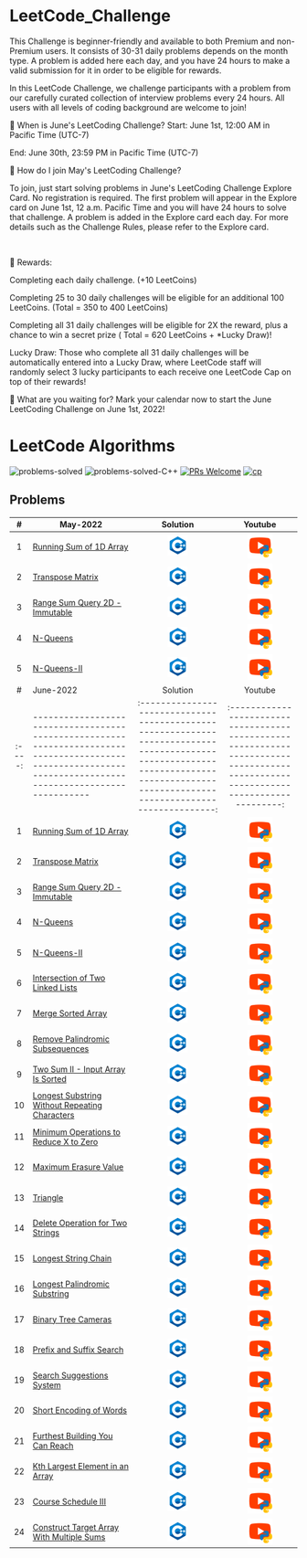 <!--![](/Readme/Leetcode.png)-->
# LeetCode_Challenge
This Challenge is beginner-friendly and available to both Premium and non-Premium users. It consists of 30-31 daily problems depends on the month type. A problem is added here each day, and you have 24 hours to make a valid submission for it in order to be eligible for rewards.

<!--![](/Readme/MayLeetcodeChallenge.png)-->

In this LeetCode Challenge, we challenge participants with a problem from our carefully curated collection of interview problems every 24 hours. All users with all levels of coding background are welcome to join!


📌 When is June's LeetCoding Challenge?
Start: June 1st, 12:00 AM in Pacific Time (UTC-7)

End: June 30th, 23:59 PM in Pacific Time (UTC-7)


🚩 How do I join May's LeetCoding Challenge?

To join, just start solving problems in June's LeetCoding Challenge Explore Card. No registration is required. The first problem will appear in the Explore card on June 1st, 12 a.m. Pacific Time and you will have 24 hours to solve that challenge. A problem is added in the Explore card each day. For more details such as the Challenge Rules, please refer to the Explore card.

<br>

🎁 Rewards:

Completing each daily challenge. (+10 LeetCoins)

Completing 25 to 30 daily challenges will be eligible for an additional 100 LeetCoins. (Total = 350 to 400 LeetCoins)

Completing all 31 daily challenges will be eligible for 2X the reward, plus a chance to win a secret prize ( Total = 620 LeetCoins + *Lucky Draw)!

Lucky Draw: Those who complete all 31 daily challenges will be automatically entered into a Lucky Draw, where LeetCode staff will randomly select 3 lucky participants to each receive one LeetCode Cap on top of their rewards!


🤩 What are you waiting for? Mark your calendar now to start the June LeetCoding Challenge on June 1st, 2022!

# LeetCode Algorithms

![problems-solved](https://img.shields.io/badge/Problems%20Solved-24-1f425f.svg)
![problems-solved-C++](https://img.shields.io/badge/C++-24-1abc9c.svg)
[![PRs Welcome](https://img.shields.io/badge/PRs-welcome-brightgreen.svg)](CONTRIBUTING.md)
[![cp](https://img.shields.io/badge/also%20see-Competitve%20Programming-1f72ff.svg)](https://github.com/tarunbisht-24/Codechef-Contests)


## Problems
|  #   | May-2022                                                                                                                                                      |                                                                                       Solution                                                                                       |                                                              Youtube                                                              |
|:----:|-----------------------------------------------------------------------------------------------------------------------------------------------------------|:------------------------------------------------------------------------------------------------------------------------------------------------------------------------------------:|:---------------------------------------------------------------------------------------------------------------------------------:|
|  1   | [Running Sum of 1D Array](https://leetcode.com/problems/running-sum-of-1d-array/)                                                                         |                                            [![C++](assets/C++.png)](src/huh.cpp)                                                                                                    | [![python-yt](assets/python-yt.png)](https://www.youtube.com/watch?v=XbFzOlfDUUc&list=PLP446CXRka0XhT9eav5XUSHbvlnASnzs1&index=15)   |
|  2   | [Transpose Matrix](https://leetcode.com/problems/transpose-matrix/)                                                                                       |                                            [![C++](assets/C++.png)](src/huh.cpp)                                                                                                    |  [![python-yt](assets/python-yt.png)](https://www.youtube.com/watch?v=_AzncuHRxgA&list=PLP446CXRka0XhT9eav5XUSHbvlnASnzs1&index=14)  |             
|  3   | [Range Sum Query 2D - Immutable](https://leetcode.com/problems/range-sum-query-2d-immutable/)                                                             |                                            [![C++](assets/C++.png)](src/huh.cpp)                                                                                                    |  [![python-yt](assets/python-yt.png)](https://www.youtube.com/watch?v=dHeTaGwvsxk&list=PLP446CXRka0XhT9eav5XUSHbvlnASnzs1&index=13)  |
|  4   | [N-Queens](https://leetcode.com/problems/n-queens/)                                                                                                       |                                            [![C++](assets/C++.png)](src/huh.cpp)                                                                                                    |  [![python-yt](assets/python-yt.png)](https://www.youtube.com/watch?v=5GPrkopyilI&list=PLP446CXRka0XhT9eav5XUSHbvlnASnzs1&index=12)  |
|  5   | [N-Queens-II](https://leetcode.com/problems/n-queens-ii/)                                                                                                 |                                            [![C++](assets/C++.png)](src/huh.cpp)                                                                                                    |   [![python-yt](assets/python-yt.png)](https://www.youtube.com/watch?v=RGRrXoWsOjs&list=PLP446CXRka0XhT9eav5XUSHbvlnASnzs1&index=11) |             
|  #   | June-2022                                                                                                                                                      |                                                                                       Solution                                                                                       |                                                              Youtube                                                              |
|:----:|-----------------------------------------------------------------------------------------------------------------------------------------------------------|:------------------------------------------------------------------------------------------------------------------------------------------------------------------------------------:|:---------------------------------------------------------------------------------------------------------------------------------:|             
|  1   | [Running Sum of 1D Array](https://leetcode.com/problems/running-sum-of-1d-array/)                                                                         |                                            [![C++](assets/C++.png)](src/huh.cpp)                                                                                                    | [![python-yt](assets/python-yt.png)](https://www.youtube.com/watch?v=XbFzOlfDUUc&list=PLP446CXRka0XhT9eav5XUSHbvlnASnzs1&index=15)   |
|  2   | [Transpose Matrix](https://leetcode.com/problems/transpose-matrix/)                                                                                       |                                            [![C++](assets/C++.png)](src/huh.cpp)                                                                                                    |  [![python-yt](assets/python-yt.png)](https://www.youtube.com/watch?v=_AzncuHRxgA&list=PLP446CXRka0XhT9eav5XUSHbvlnASnzs1&index=14)  |             
|  3   | [Range Sum Query 2D - Immutable](https://leetcode.com/problems/range-sum-query-2d-immutable/)                                                             |                                            [![C++](assets/C++.png)](src/huh.cpp)                                                                                                    |  [![python-yt](assets/python-yt.png)](https://www.youtube.com/watch?v=dHeTaGwvsxk&list=PLP446CXRka0XhT9eav5XUSHbvlnASnzs1&index=13)  |
|  4   | [N-Queens](https://leetcode.com/problems/n-queens/)                                                                                                       |                                            [![C++](assets/C++.png)](src/huh.cpp)                                                                                                    |  [![python-yt](assets/python-yt.png)](https://www.youtube.com/watch?v=5GPrkopyilI&list=PLP446CXRka0XhT9eav5XUSHbvlnASnzs1&index=12)  |
|  5   | [N-Queens-II](https://leetcode.com/problems/n-queens-ii/)                                                                                                 |                                            [![C++](assets/C++.png)](src/huh.cpp)                                                                                                    |   [![python-yt](assets/python-yt.png)](https://www.youtube.com/watch?v=RGRrXoWsOjs&list=PLP446CXRka0XhT9eav5XUSHbvlnASnzs1&index=11) |
|  6   | [Intersection of Two Linked Lists](https://leetcode.com/problems/intersection-of-two-linked-lists/)                                                       |                                            [![C++](assets/C++.png)](src/huh.cpp)                                                                                                    |   [![python-yt](assets/python-yt.png)](https://www.youtube.com/watch?v=u0TuFzgncfs&list=PLP446CXRka0XhT9eav5XUSHbvlnASnzs1&index=10) |
|  7   | [Merge Sorted Array](https://leetcode.com/problems/merge-sorted-array/)                                                                                   |                                            [![C++](assets/C++.png)](src/huh.cpp)                                                                                                    |  [![python-yt](assets/python-yt.png)](https://www.youtube.com/watch?v=g1jh0rjna_o&list=PLP446CXRka0XhT9eav5XUSHbvlnASnzs1&index=14)  |
|  8   | [Remove Palindromic Subsequences](https://leetcode.com/problems/remove-palindromic-subsequences/)                                                         |                                            [![C++](assets/C++.png)](src/huh.cpp)                                                                                                    |  [![python-yt](assets/python-yt.png)](https://www.youtube.com/watch?v=1M6GlJ9B9p4&list=PLP446CXRka0XhT9eav5XUSHbvlnASnzs1&index=13)  |     
|  9   | [Two Sum II - Input Array Is Sorted](https://leetcode.com/problems/two-sum-ii-input-array-is-sorted/)                                                     |                                            [![C++](assets/C++.png)](src/huh.cpp)                                                                                                    | [![python-yt](assets/python-yt.png)](https://www.youtube.com/watch?v=VgulnDQLbVI&list=PLP446CXRka0XhT9eav5XUSHbvlnASnzs1&index=12)   |
|  10  | [Longest Substring Without Repeating Characters](https://leetcode.com/problems/longest-substring-without-repeating-characters/)                           |                                            [![C++](assets/C++.png)](src/huh.cpp)                                                                                                    |  [![python-yt](assets/python-yt.png)](https://www.youtube.com/watch?v=LPLylfXhFoA&list=PLP446CXRka0XhT9eav5XUSHbvlnASnzs1&index=11)  |             
|  11  | [Minimum Operations to Reduce X to Zero](https://leetcode.com/problems/minimum-operations-to-reduce-x-to-zero/)                                           |                                            [![C++](assets/C++.png)](src/huh.cpp)                                                                                                    |  [![python-yt](assets/python-yt.png)](https://www.youtube.com/watch?v=6bmbgKtog9o&list=PLP446CXRka0XhT9eav5XUSHbvlnASnzs1&index=12)  |
|  12  | [Maximum Erasure Value](https://leetcode.com/problems/maximum-erasure-value/)                                                                             |                                            [![C++](assets/C++.png)](src/huh.cpp)                                                                                                    |  [![python-yt](assets/python-yt.png)](https://www.youtube.com/watch?v=VNRw70WE1aE&list=PLP446CXRka0XhT9eav5XUSHbvlnASnzs1&index=11)  |
|  13  | [Triangle](https://leetcode.com/problems/triangle/)                                                                                                       |                                            [![C++](assets/C++.png)](src/huh.cpp)                                                                                                    |   [![python-yt](assets/python-yt.png)](https://www.youtube.com/watch?v=LhiXnH2UaCs&list=PLP446CXRka0XhT9eav5XUSHbvlnASnzs1&index=10) |
|  14  | [Delete Operation for Two Strings](https://leetcode.com/problems/delete-operation-for-two-strings/)                                                       |                                            [![C++](assets/C++.png)](src/huh.cpp)                                                                                                    |   [![python-yt](assets/python-yt.png)](https://www.youtube.com/watch?v=qPg6meEMg1g&list=PLP446CXRka0XhT9eav5XUSHbvlnASnzs1&index=9)  |
|  15  | [Longest String Chain](https://leetcode.com/problems/longest-string-chain/)                                                                               |                                            [![C++](assets/C++.png)](src/huh.cpp)                                                                                                    |  [![python-yt](assets/python-yt.png)](https://www.youtube.com/watch?v=_PR6WJ0Ty6E&list=PLP446CXRka0XhT9eav5XUSHbvlnASnzs1&index=8)   |
|  16  | [Longest Palindromic Substring](https://leetcode.com/problems/longest-palindromic-substring/)                                                             |                                            [![C++](assets/C++.png)](src/huh.cpp)                                                                                                    |  [![python-yt](assets/python-yt.png)](https://www.youtube.com/watch?v=KiFPAsc7DY0&list=PLP446CXRka0XhT9eav5XUSHbvlnASnzs1&index=7)   |          
|  17  | [Binary Tree Cameras](https://leetcode.com/problems/binary-tree-cameras/)                                                                                 |                                            [![C++](assets/C++.png)](src/huh.cpp)                                                                                                    |  [![python-yt](assets/python-yt.png)](https://www.youtube.com/watch?v=5IGWU8yrHXk&list=PLP446CXRka0XhT9eav5XUSHbvlnASnzs1&index=6)   |
|  18  | [Prefix and Suffix Search](https://leetcode.com/problems/prefix-and-suffix-search/)                                                                       |                                            [![C++](assets/C++.png)](src/huh.cpp)                                                                                                    |   [![python-yt](assets/python-yt.png)](https://www.youtube.com/watch?v=4fQw1DRDyZs&list=PLP446CXRka0XhT9eav5XUSHbvlnASnzs1&index=5)  |
|  19  | [Search Suggestions System](https://leetcode.com/problems/search-suggestions-system/)                                                                     |                                            [![C++](assets/C++.png)](src/huh.cpp)                                                                                                    |   [![python-yt](assets/python-yt.png)](https://www.youtube.com/watch?v=Psk-rqe5RnI&list=PLP446CXRka0XhT9eav5XUSHbvlnASnzs1&index=4)  |
|  20  | [Short Encoding of Words](https://leetcode.com/problems/short-encoding-of-words/)                                                                         |                                            [![C++](assets/C++.png)](src/huh.cpp)                                                                                                    |  [![python-yt](assets/python-yt.png)](https://www.youtube.com/watch?v=K_QL4bQkmdk&list=PLP446CXRka0XhT9eav5XUSHbvlnASnzs1&index=3)   |
|  21  | [Furthest Building You Can Reach](https://leetcode.com/problems/furthest-building-you-can-reach/)                                                         |                                            [![C++](assets/C++.png)](src/huh.cpp)                                                                                                    |  [![python-yt](assets/python-yt.png)](https://www.youtube.com/watch?v=J4_cBnpFIaw&list=PLP446CXRka0XhT9eav5XUSHbvlnASnzs1&index=3)   |
|  22  | [Kth Largest Element in an Array](https://leetcode.com/problems/kth-largest-element-in-an-array/)                                                         |                                            [![C++](assets/C++.png)](src/huh.cpp)                                                                                                    |  [![python-yt](assets/python-yt.png)](https://www.youtube.com/watch?v=EQn5bhrZWUE&list=PLP446CXRka0XhT9eav5XUSHbvlnASnzs1&index=2)   |
|  23  | [Course Schedule III](https://leetcode.com/problems/course-schedule-iii/)                                                                                 |                                            [![C++](assets/C++.png)](src/huh.cpp)                                                                                                    |  [![python-yt](assets/python-yt.png)](https://www.youtube.com/watch?v=DjOU6ohtJ7o&list=PLP446CXRka0XhT9eav5XUSHbvlnASnzs1&index=1)   |    
|  24  | [Construct Target Array With Multiple Sums](https://leetcode.com/problems/construct-target-array-with-multiple-sums/)                                     |                                            [![C++](assets/C++.png)](src/huh.cpp)                                                                                                    |  [![python-yt](assets/python-yt.png)](https://www.youtube.com/watch?v=6lAzjh2lWxQ&list=PLP446CXRka0XhT9eav5XUSHbvlnASnzs1&index=1)   |

